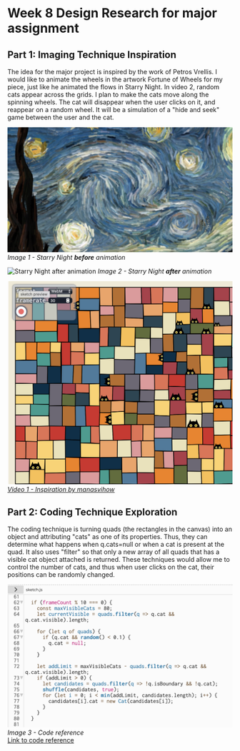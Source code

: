 # Week 8 Design Research for major assignment

## Part 1: Imaging Technique Inspiration
The idea for the major project is inspired by the work of Petros Vrellis. I would like to animate the wheels in the artwork Fortune of Wheels for my piece, just like he animated the flows in Starry Night. In video 2, random cats appear across the grids. I plan to make the cats move along the spinning wheels. The cat will disappear when the user clicks on it, and reappear on a random wheel. It will be a simulation of a "hide and seek" game between the user and the cat.


![Starry Night before animation](StarryNight_Before.png "Image 1 - Starry Night before animation")
*Image 1 - Starry Night **before** animation*

![Starry Night after animation](StarryNight_After.png "Image 2 - Starry Night after animation")
*Image 2 - Starry Night **after** animation*


![Video 1 Inspiration from manasvihow](Inspiration_from_manasvihow.png "Video 1 Inspiration from manasvihow")
[*Video 1 - Inspiration by manasvihow*](https://editor.p5js.org/manasvihow/sketches/TnI2BDD1Z)

## Part 2: Coding Technique Exploration
The coding technique is turning quads (the rectangles in the canvas) into an object and attributing "cats" as one of its properties. Thus, they can determine what happens when q.cats=null or when a cat is present at the quad. It also uses "filter" so that only a new array of all quads that has a visible cat object attached is returned. These techniques would allow me to control the number of cats, and thus when user clicks on the cat, their positions can be randomly changed.

![Screenshot of code reference](Code_cats.png "Image 3 - Code reference")
*Image 3 - Code reference* <br>
[Link to code reference](https://editor.p5js.org/manasvihow/sketches/Uojid9ORv)
